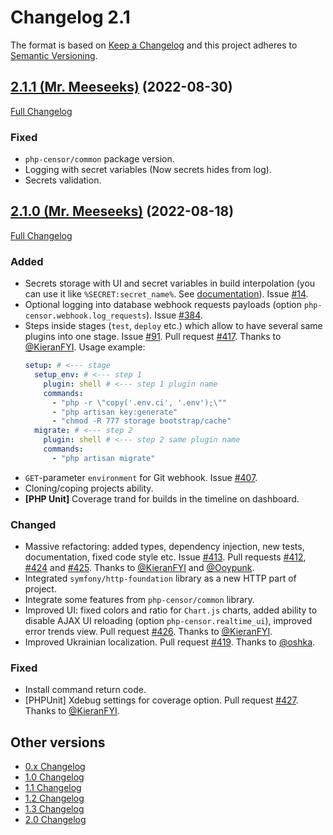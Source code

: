 Changelog 2.1
=============

The format is based on [Keep a Changelog](http://keepachangelog.com/en/1.0.0/) and this project adheres to 
[Semantic Versioning](http://semver.org/spec/v2.0.0.html).


## [2.1.1 (Mr. Meeseeks)](https://github.com/php-censor/php-censor/tree/2.1.1) (2022-08-30)

[Full Changelog](https://github.com/php-censor/php-censor/compare/2.1.0...2.1.1)

### Fixed

- `php-censor/common` package version.
- Logging with secret variables (Now secrets hides from log).
- Secrets validation.


## [2.1.0 (Mr. Meeseeks)](https://github.com/php-censor/php-censor/tree/2.1.0) (2022-08-18)

[Full Changelog](https://github.com/php-censor/php-censor/compare/2.0.10...2.1.0)

### Added

- Secrets storage with UI and secret variables in build interpolation (you can use it like `%SECRET:secret_name%`. See [documentation](https://github.com/php-censor/php-censor/blob/master/docs/en/interpolation.md)). Issue [#14](https://github.com/php-censor/php-censor/issues/#14).
- Optional logging into database webhook requests payloads (option `php-censor.webhook.log_requests`). Issue [#384](https://github.com/php-censor/php-censor/issues/#384).
- Steps inside stages (`test`, `deploy` etc.) which allow to have several same plugins into one stage. Issue [#91](https://github.com/php-censor/php-censor/issues/#91). Pull request [#417](https://github.com/php-censor/php-censor/pull/417). Thanks to [@KieranFYI](https://github.com/KieranFYI). Usage example:
    ```yml
    setup: # <--- stage
      setup_env: # <--- step 1
        plugin: shell # <--- step 1 plugin name
        commands:
          - "php -r \"copy('.env.ci', '.env');\""
          - "php artisan key:generate"
          - "chmod -R 777 storage bootstrap/cache"
      migrate: # <--- step 2
        plugin: shell # <--- step 2 same plugin name
        commands:
          - "php artisan migrate"
    ```
- `GET`-parameter `environment` for Git webhook. Issue [#407](https://github.com/php-censor/php-censor/issues/#407).
- Cloning/coping projects ability.
- **[PHP Unit]** Coverage trand for builds in the timeline on dashboard.

### Changed

- Massive refactoring: added types, dependency injection, new tests, documentation, fixed code style etc. Issue [#413](https://github.com/php-censor/php-censor/issues/#413). Pull requests [#412](https://github.com/php-censor/php-censor/pull/412), [#424](https://github.com/php-censor/php-censor/pull/424) and [#425](https://github.com/php-censor/php-censor/pull/425). Thanks to [@KieranFYI](https://github.com/KieranFYI) and [@Ooypunk](https://github.com/Ooypunk).
- Integrated `symfony/http-foundation` library as a new HTTP part of project.
- Integrate some features from `php-censor/common` library.
- Improved UI: fixed colors and ratio for `Chart.js` charts, added ability to disable AJAX UI reloading (option `php-censor.realtime_ui`), improved error trends view. Pull request [#426](https://github.com/php-censor/php-censor/pull/426). Thanks to [@KieranFYI](https://github.com/KieranFYI).
- Improved Ukrainian localization. Pull request [#419](https://github.com/php-censor/php-censor/pull/419). Thanks to [@oshka](https://github.com/oshka).

### Fixed

- Install command return code.
- [PHPUnit] Xdebug settings for coverage option. Pull request [#427](https://github.com/php-censor/php-censor/pull/427). Thanks to [@KieranFYI](https://github.com/KieranFYI).

## Other versions

- [0.x Changelog](/docs/CHANGELOG_0.x.md)
- [1.0 Changelog](/docs/CHANGELOG_1.0.md)
- [1.1 Changelog](/docs/CHANGELOG_1.1.md)
- [1.2 Changelog](/docs/CHANGELOG_1.2.md)
- [1.3 Changelog](/docs/CHANGELOG_1.3.md)
- [2.0 Changelog](/docs/CHANGELOG_2.0.md)
